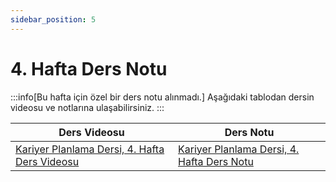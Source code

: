 ```yaml
---
sidebar_position: 5
---
```


# 4. Hafta Ders Notu

:::info[Bu hafta için özel bir ders notu alınmadı.]
Aşağıdaki tablodan dersin videosu ve notlarına ulaşabilirsiniz.
:::

<table>
    <thead>
        <tr>
            <th>Ders Videosu</th>
            <th>Ders Notu</th>
        </tr>
    </thead>
    <tbody>
        <tr>
            <td>
                <a href="https://ue.harran.edu.tr/pluginfile.php/1941247/mod_resource/content/1/kariyer%20planlama%20dersi-4.webm" target="_blank">Kariyer Planlama Dersi, 4. Hafta Ders Videosu</a>
            </td>
            <td>
                <a href="https://docs.google.com/presentation/d/1ci1xH5eJNnSb30nrjIjJ9h3dP9qMsFEB/edit?usp=sharing&ouid=115882030821992427966&rtpof=true&sd=true" target="_blank">Kariyer Planlama Dersi, 4. Hafta Ders Notu</a>
            </td>
        </tr>
    </tbody>
</table>